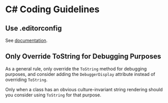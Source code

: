 
# C# Coding Guidelines

## Use .editorconfig

See [documentation](editorconfig.md).

## Only Override ToString for Debugging Purposes

As a general rule, only override the `ToString` method for debugging purposes, and consider adding the `DebuggerDisplay` attribute instead of overriding `ToString`.

Only when a class has an obvious culture-invariant string rendering should you consider using `ToString` for that purpose.
